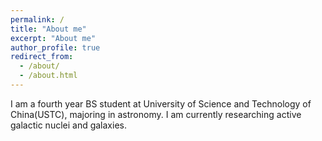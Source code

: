 ```yaml
---
permalink: /
title: "About me"
excerpt: "About me"
author_profile: true
redirect_from: 
  - /about/
  - /about.html
---
```

I am a fourth year BS student at University of Science and Technology of China(USTC), majoring in astronomy. I am currently researching active galactic nuclei and galaxies.



